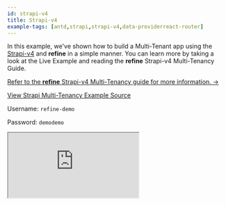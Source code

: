 ```yaml
---
id: strapi-v4
title: Strapi-v4
example-tags: [antd,strapi,strapi-v4,data-providerreact-router]
---
```


In this example, we've shown how to build a Multi-Tenant app using the [Strapi-v4](https://strapi.io/) and **refine** in a simple manner. You can learn more by taking a look at the Live Example and reading the **refine** Strapi-v4 Multi-Tenancy Guide.

[Refer to the **refine** Strapi-v4 Multi-Tenancy guide for more information. →](/docs/advanced-tutorials/multi-tenancy/appwrite/)

[View Strapi Multi-Tenancy Example Source](https://github.com/refinedev/refine/tree/master/examples/multi-tenancy/strapi)

Username: `refine-demo`

Password: `demodemo`

<iframe loading="lazy" src="https://stackblitz.com/github/refinedev/refine/tree/master/examples/multi-tenancy/strapi?fautoresize=1&fontsize=14&theme=dark&view=preview"
     style={{width: "100%", height:"80vh", border: "0px", borderRadius: "8px", overflow:"hidden"}}
     title="strapi-multi-tenant-example"
     allow="accelerometer; ambient-light-sensor; camera; encrypted-media; geolocation; gyroscope; hid; microphone; midi; payment; usb; vr; xr-spatial-tracking"
     sandbox="allow-forms allow-modals allow-popups allow-presentation allow-same-origin allow-scripts"
></iframe>
